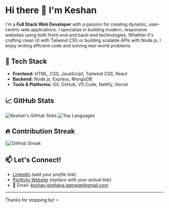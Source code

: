 # Hi there 👋 I'm Keshan

I'm a **Full Stack Web Developer** with a passion for creating dynamic, user-centric web applications. I specialize in building modern, responsive websites using both front-end and back-end technologies. Whether it's crafting clean UI with Tailwind CSS or building scalable APIs with Node.js, I enjoy writing efficient code and solving real-world problems.

## 🔧 Tech Stack
- **Frontend:** HTML, CSS, JavaScript, Tailwind CSS, React
- **Backend:** Node.js, Express, MongoDB
- **Tools & Platforms:** Git, GitHub, VS Code, Netlify, Vercel

## 📈 GitHub Stats

![Keshan's GitHub Stats](https://github-readme-stats.vercel.app/api?username=keshangamage&show_icons=true&theme=radical)
![Top Languages](https://github.com/keshangamage)

## 🔥 Contribution Streak

[![GitHub Streak](https://github.com/keshangamage)

## 📫 Let's Connect!
- [LinkedIn](https://www.linkedin.com/in/keshan-dev/) *(add your profile link)*
- [Portfolio Website](https://keshangamage.com) *(replace with your actual link)*
- 📧 Email: keshan.gimhana.gamage@gmail.com

---

Thanks for stopping by! ⭐

